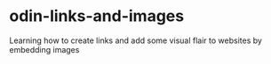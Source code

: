 # odin-links-and-images

Learning how to create links and add some visual flair to websites by embedding images
